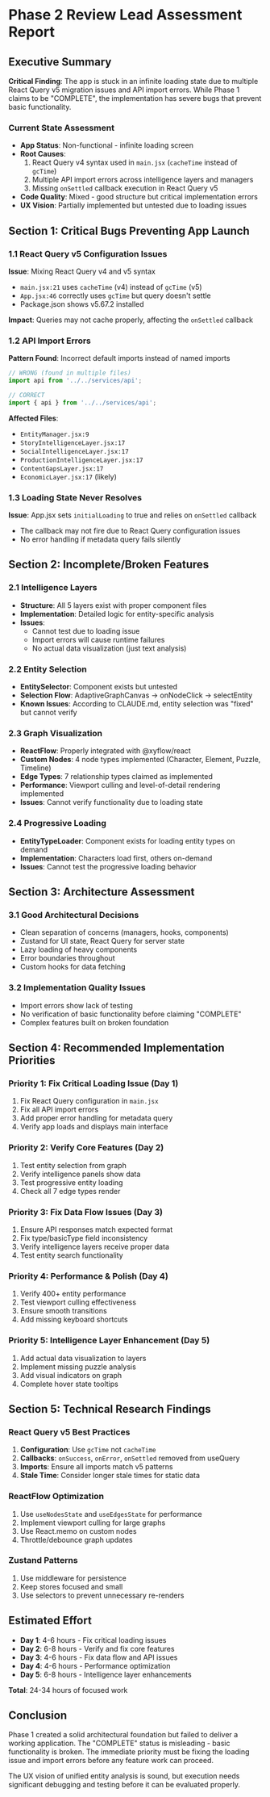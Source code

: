 # Phase 2 Review Lead Assessment Report

## Executive Summary

**Critical Finding**: The app is stuck in an infinite loading state due to multiple React Query v5 migration issues and API import errors. While Phase 1 claims to be "COMPLETE", the implementation has severe bugs that prevent basic functionality.

### Current State Assessment
- **App Status**: Non-functional - infinite loading screen
- **Root Causes**: 
  1. React Query v4 syntax used in `main.jsx` (`cacheTime` instead of `gcTime`)
  2. Multiple API import errors across intelligence layers and managers
  3. Missing `onSettled` callback execution in React Query v5
- **Code Quality**: Mixed - good structure but critical implementation errors
- **UX Vision**: Partially implemented but untested due to loading issues

## Section 1: Critical Bugs Preventing App Launch

### 1.1 React Query v5 Configuration Issues

**Issue**: Mixing React Query v4 and v5 syntax
- `main.jsx:21` uses `cacheTime` (v4) instead of `gcTime` (v5)
- `App.jsx:46` correctly uses `gcTime` but query doesn't settle
- Package.json shows v5.67.2 installed

**Impact**: Queries may not cache properly, affecting the `onSettled` callback

### 1.2 API Import Errors

**Pattern Found**: Incorrect default imports instead of named imports
```javascript
// WRONG (found in multiple files)
import api from '../../services/api';

// CORRECT
import { api } from '../../services/api';
```

**Affected Files**:
- `EntityManager.jsx:9`
- `StoryIntelligenceLayer.jsx:17`
- `SocialIntelligenceLayer.jsx:17`
- `ProductionIntelligenceLayer.jsx:17`
- `ContentGapsLayer.jsx:17`
- `EconomicLayer.jsx:17` (likely)

### 1.3 Loading State Never Resolves

**Issue**: App.jsx sets `initialLoading` to true and relies on `onSettled` callback
- The callback may not fire due to React Query configuration issues
- No error handling if metadata query fails silently

## Section 2: Incomplete/Broken Features

### 2.1 Intelligence Layers
- **Structure**: All 5 layers exist with proper component files
- **Implementation**: Detailed logic for entity-specific analysis
- **Issues**: 
  - Cannot test due to loading issue
  - Import errors will cause runtime failures
  - No actual data visualization (just text analysis)

### 2.2 Entity Selection
- **EntitySelector**: Component exists but untested
- **Selection Flow**: AdaptiveGraphCanvas → onNodeClick → selectEntity
- **Known Issues**: According to CLAUDE.md, entity selection was "fixed" but cannot verify

### 2.3 Graph Visualization
- **ReactFlow**: Properly integrated with @xyflow/react
- **Custom Nodes**: 4 node types implemented (Character, Element, Puzzle, Timeline)
- **Edge Types**: 7 relationship types claimed as implemented
- **Performance**: Viewport culling and level-of-detail rendering implemented
- **Issues**: Cannot verify functionality due to loading state

### 2.4 Progressive Loading
- **EntityTypeLoader**: Component exists for loading entity types on demand
- **Implementation**: Characters load first, others on-demand
- **Issues**: Cannot test the progressive loading behavior

## Section 3: Architecture Assessment

### 3.1 Good Architectural Decisions
- Clean separation of concerns (managers, hooks, components)
- Zustand for UI state, React Query for server state
- Lazy loading of heavy components
- Error boundaries throughout
- Custom hooks for data fetching

### 3.2 Implementation Quality Issues
- Import errors show lack of testing
- No verification of basic functionality before claiming "COMPLETE"
- Complex features built on broken foundation

## Section 4: Recommended Implementation Priorities

### Priority 1: Fix Critical Loading Issue (Day 1)
1. Fix React Query configuration in `main.jsx`
2. Fix all API import errors
3. Add proper error handling for metadata query
4. Verify app loads and displays main interface

### Priority 2: Verify Core Features (Day 2)
1. Test entity selection from graph
2. Verify intelligence panels show data
3. Test progressive entity loading
4. Check all 7 edge types render

### Priority 3: Fix Data Flow Issues (Day 3)
1. Ensure API responses match expected format
2. Fix type/basicType field inconsistency
3. Verify intelligence layers receive proper data
4. Test entity search functionality

### Priority 4: Performance & Polish (Day 4)
1. Verify 400+ entity performance
2. Test viewport culling effectiveness
3. Ensure smooth transitions
4. Add missing keyboard shortcuts

### Priority 5: Intelligence Layer Enhancement (Day 5)
1. Add actual data visualization to layers
2. Implement missing puzzle analysis
3. Add visual indicators on graph
4. Complete hover state tooltips

## Section 5: Technical Research Findings

### React Query v5 Best Practices
1. **Configuration**: Use `gcTime` not `cacheTime`
2. **Callbacks**: `onSuccess`, `onError`, `onSettled` removed from useQuery
3. **Imports**: Ensure all imports match v5 patterns
4. **Stale Time**: Consider longer stale times for static data

### ReactFlow Optimization
1. Use `useNodesState` and `useEdgesState` for performance
2. Implement viewport culling for large graphs
3. Use React.memo on custom nodes
4. Throttle/debounce graph updates

### Zustand Patterns
1. Use middleware for persistence
2. Keep stores focused and small
3. Use selectors to prevent unnecessary re-renders

## Estimated Effort

- **Day 1**: 4-6 hours - Fix critical loading issues
- **Day 2**: 6-8 hours - Verify and fix core features  
- **Day 3**: 4-6 hours - Fix data flow and API issues
- **Day 4**: 4-6 hours - Performance optimization
- **Day 5**: 6-8 hours - Intelligence layer enhancements

**Total**: 24-34 hours of focused work

## Conclusion

Phase 1 created a solid architectural foundation but failed to deliver a working application. The "COMPLETE" status is misleading - basic functionality is broken. The immediate priority must be fixing the loading issue and import errors before any feature work can proceed.

The UX vision of unified entity analysis is sound, but execution needs significant debugging and testing before it can be evaluated properly.